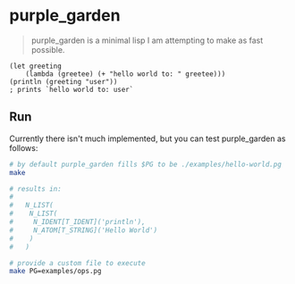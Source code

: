 # purple_garden

> purple_garden is a minimal lisp I am attempting to make as fast possible.

```racket
(let greeting
    (lambda (greetee) (+ "hello world to: " greetee)))
(println (greeting "user"))
; prints `hello world to: user`
```


## Run

Currently there isn't much implemented, but you can test purple_garden as follows:

```sh
# by default purple_garden fills $PG to be ./examples/hello-world.pg
make

# results in:
# 
#   N_LIST(
#    N_LIST(
#     N_IDENT[T_IDENT]('println'),
#     N_ATOM[T_STRING]('Hello World')
#    )
#   )

# provide a custom file to execute
make PG=examples/ops.pg
```
